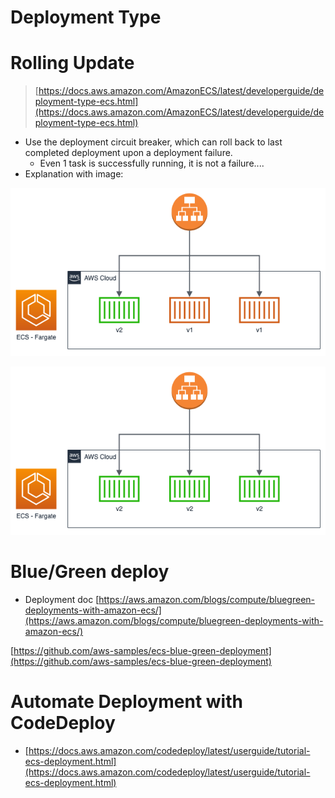 # Deployment Type

# Rolling Update

> [https://docs.aws.amazon.com/AmazonECS/latest/developerguide/deployment-type-ecs.html](https://docs.aws.amazon.com/AmazonECS/latest/developerguide/deployment-type-ecs.html)
> 
- Use the deployment circuit breaker, which can roll back to last completed deployment upon a deployment failure.
    - Even 1 task is successfully running, it is not a failure....
- Explanation with image:

![Untitled](Deployment%20Type%20580e5dffac0c43fa920e67957a1fa5a8/Untitled.png)

![Untitled](Deployment%20Type%20580e5dffac0c43fa920e67957a1fa5a8/Untitled%201.png)

# Blue/Green deploy

- Deployment doc [https://aws.amazon.com/blogs/compute/bluegreen-deployments-with-amazon-ecs/](https://aws.amazon.com/blogs/compute/bluegreen-deployments-with-amazon-ecs/)

[https://github.com/aws-samples/ecs-blue-green-deployment](https://github.com/aws-samples/ecs-blue-green-deployment)

# Automate Deployment with CodeDeploy

- [https://docs.aws.amazon.com/codedeploy/latest/userguide/tutorial-ecs-deployment.html](https://docs.aws.amazon.com/codedeploy/latest/userguide/tutorial-ecs-deployment.html)